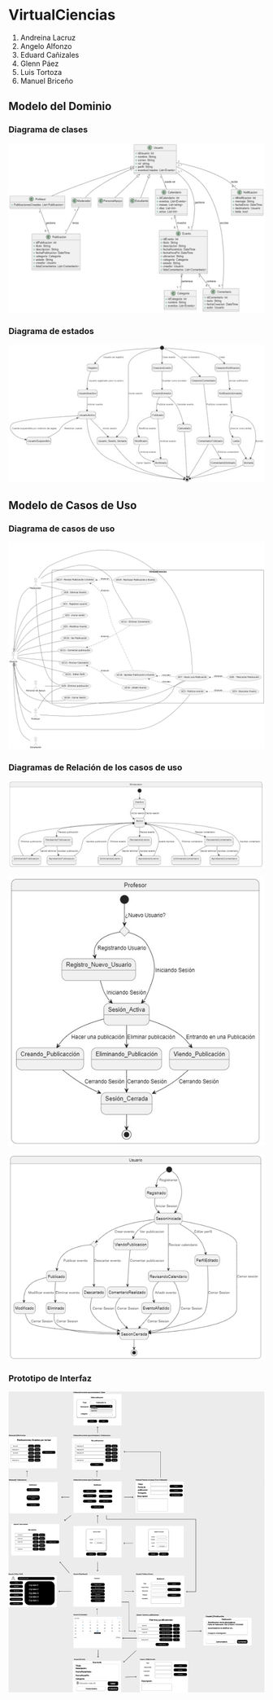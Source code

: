 # VirtualCiencias

1. Andreina Lacruz
2. Angelo Alfonzo
3. Eduard Cañizales
4. Glenn Páez
5. Luis Tortoza
6. Manuel Briceño

## Modelo del Dominio

### Diagrama de clases

![Diagrama de clases](https://github.com/Andreinalcm/Proyecto_de_inge_grupo4/blob/efe963cda857ce36b256a970acc26d69aeb11559/docs/scenariosView/ModeloDeDominio/diagrama_de_clases.jpg)

### Diagrama de estados

![Diagrama de estados](https://github.com/Andreinalcm/Proyecto_de_inge_grupo4/blob/efe963cda857ce36b256a970acc26d69aeb11559/docs/scenariosView/ModeloDeDominio/diagramaDeEstado.jpg)

## Modelo de Casos de Uso

### Diagrama de casos de uso

![Diagrama de casos de uso](https://github.com/Andreinalcm/Proyecto_de_inge_grupo4/blob/efe963cda857ce36b256a970acc26d69aeb11559/docs/scenariosView/DisciplinaDeRequisitos/diagramaDeCasosDeUso.png)

### Diagramas de Relación de los casos de uso

![Relacion moderador](https://github.com/Andreinalcm/Proyecto_de_inge_grupo4/blob/232cb432e64c4709d000a9bed92d00970ae84f64/docs/scenariosView/DisciplinaDeRequisitos/relacionModerador.jpg)

![Relacion profesor](https://github.com/Andreinalcm/Proyecto_de_inge_grupo4/blob/efe963cda857ce36b256a970acc26d69aeb11559/docs/scenariosView/DisciplinaDeRequisitos/relacionProfesor.jpg)

![Relacion usuario](https://github.com/Andreinalcm/Proyecto_de_inge_grupo4/blob/1072728265736aff03690e7c87419670f9f25519/docs/scenariosView/DisciplinaDeRequisitos/relacionUsuario.png)

### Prototipo de Interfaz

![Prototipo de Interfaz](https://github.com/Andreinalcm/Proyecto_de_inge_grupo4/blob/1072728265736aff03690e7c87419670f9f25519/docs/scenariosView/DisciplinaDeRequisitos/Prototipo_de_interfaz.png)